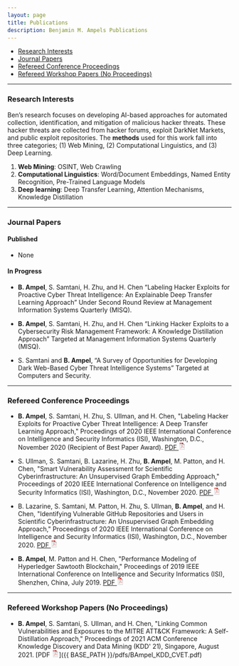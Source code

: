 ```yaml
---
layout: page
title: Publications
description: Benjamin M. Ampels Publications
---
```


<div class="navbar">
    <div class="navbar-inner">
        <ul class="nav">
            <li><a href="#ResearchInterests">Research Interests</a></li>
            <li><a href="#JournalPapers">Journal Papers</a></li>
            <li><a href="#Conference">Refereed Conference Proceedings</a></li>
            <li><a href="#AdHoc">Refereed Workshop Papers (No Proceedings)</a></li>
        </ul>
    </div>
</div>

---

### <a name="ResearchInterests"></a>Research Interests
Ben’s research focuses on developing AI-based approaches for automated collection, identification, and mitigation of malicious hacker threats. These hacker threats are collected from hacker forums, exploit DarkNet Markets, and public exploit repositories. The **methods** used for this work fall into three categories; (1) Web Mining, (2) Computational Linguistics, and (3) Deep Learning.
1. **Web Mining**: OSINT, Web Crawling
2. **Computational Linguistics**: Word/Document Embeddings, Named Entity Recognition, Pre-Trained Language Models 
3. **Deep learning**: Deep Transfer Learning, Attention Mechanisms, Knowledge Distillation 

---

### <a name="JournalPapers"></a>Journal Papers

#### Published
* None

#### In Progress
* **B. Ampel**, S. Samtani, H. Zhu, and H. Chen “Labeling Hacker Exploits for Proactive Cyber Threat Intelligence: An Explainable Deep Transfer Learning Approach” Under Second Round Review at Management Information Systems Quarterly (MISQ).

* **B. Ampel**, S. Samtani, H. Zhu, and H. Chen “Linking Hacker Exploits to a Cybersecurity Risk Management Framework: A Knowledge Distillation Approach” Targeted at Management Information Systems Quarterly (MISQ).

* S. Samtani and **B. Ampel**, “A Survey of Opportunities for Developing Dark Web-Based Cyber Threat Intelligence Systems” Targeted at Computers and Security.

---

### <a name="Conference"></a>Refereed Conference Proceedings
* **B. Ampel**, S. Samtani, H. Zhu, S. Ullman, and H. Chen, "Labeling Hacker Exploits for Proactive Cyber Threat Intelligence: A Deep Transfer Learning Approach," Proceedings of 2020 IEEE International Conference on Intelligence and Security Informatics (ISI), Washington, D.C., November 2020 (Recipient of Best Paper Award). [PDF ![CV as pdf](icons16/pdf-icon.png)](https://par.nsf.gov/servlets/purl/10218326)<br/>

* S. Ullman, S. Samtani, B. Lazarine, H. Zhu, **B. Ampel**, M. Patton, and H. Chen, "Smart Vulnerability Assessment for Scientific Cyberinfrastructure: An Unsupervised Graph Embedding Approach," Proceedings of 2020 IEEE International Conference on Intelligence and Security Informatics (ISI), Washington, D.C., November 2020. [PDF ![CV as pdf](icons16/pdf-icon.png)](https://par.nsf.gov/servlets/purl/10218329)<br/>

* B. Lazarine, S. Samtani, M. Patton, H. Zhu, S. Ullman, **B. Ampel**, and H. Chen, "Identifying Vulnerable GitHub Repositories and Users in Scientific Cyberinfrastructure: An Unsupervised Graph Embedding Approach," Proceedings of 2020 IEEE International Conference on Intelligence and Security Informatics (ISI), Washington, D.C., November 2020. [PDF ![CV as pdf](icons16/pdf-icon.png)](https://par.nsf.gov/servlets/purl/10218331)<br/>

* **B. Ampel**, M. Patton and H. Chen, "Performance Modeling of Hyperledger Sawtooth Blockchain," Proceedings of 2019 IEEE International Conference on Intelligence and Security Informatics (ISI), Shenzhen, China, July 2019. [PDF ![CV as pdf](icons16/pdf-icon.png)](https://par.nsf.gov/servlets/purl/10172683)<br/>

---

### <a name="AdHoc"></a>Refereed Workshop Papers (No Proceedings)
* **B. Ampel**, S. Samtani, S. Ullman, and H. Chen, "Linking Common Vulnerabilities and Exposures to the MITRE ATT&CK Framework: A Self-Distillation Approach," Proceedings of 2021 ACM Conference Knowledge Discovery and Data Mining (KDD' 21), Singapore, August 2021. [PDF ![CV as pdf](icons16/pdf-icon.png)]({{ BASE_PATH }}/pdfs/BAmpel_KDD_CVET.pdf)<br/>

